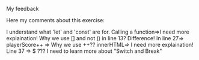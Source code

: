 My feedback

Here my comments about this exercise:

I understand what 'let' and 'const' are for.
Calling a function=>I need more explaination!
Why we use [] and not () in line 13? Difference!
In line 27=> playerScore++ => Why we use ++??
innerHTML=> I need more explaination!
Line 37 => $ ???
I need to learn more about "Switch and Break"



